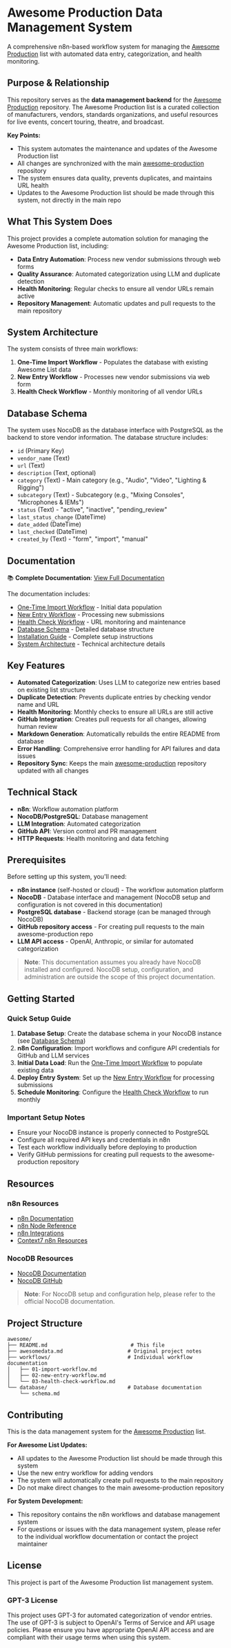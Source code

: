 # Awesome Production Data Management System

A comprehensive n8n-based workflow system for managing the [Awesome Production](https://github.com/Capp3/awesome-production) list with automated data entry, categorization, and health monitoring.

## Purpose & Relationship

This repository serves as the **data management backend** for the [Awesome Production](https://github.com/Capp3/awesome-production) repository. The Awesome Production list is a curated collection of manufacturers, vendors, standards organizations, and useful resources for live events, concert touring, theatre, and broadcast.

**Key Points:**

- This system automates the maintenance and updates of the Awesome Production list
- All changes are synchronized with the main [awesome-production](https://github.com/Capp3/awesome-production) repository
- The system ensures data quality, prevents duplicates, and maintains URL health
- Updates to the Awesome Production list should be made through this system, not directly in the main repo

## What This System Does

This project provides a complete automation solution for managing the Awesome Production list, including:

- **Data Entry Automation**: Process new vendor submissions through web forms
- **Quality Assurance**: Automated categorization using LLM and duplicate detection
- **Health Monitoring**: Regular checks to ensure all vendor URLs remain active
- **Repository Management**: Automatic updates and pull requests to the main repository

## System Architecture

The system consists of three main workflows:

1. **One-Time Import Workflow** - Populates the database with existing Awesome List data
2. **New Entry Workflow** - Processes new vendor submissions via web form
3. **Health Check Workflow** - Monthly monitoring of all vendor URLs

## Database Schema

The system uses NocoDB as the database interface with PostgreSQL as the backend to store vendor information. The database structure includes:

- `id` (Primary Key)
- `vendor_name` (Text)
- `url` (Text)
- `description` (Text, optional)
- `category` (Text) - Main category (e.g., "Audio", "Video", "Lighting & Rigging")
- `subcategory` (Text) - Subcategory (e.g., "Mixing Consoles", "Microphones & IEMs")
- `status` (Text) - "active", "inactive", "pending_review"
- `last_status_change` (DateTime)
- `date_added` (DateTime)
- `last_checked` (DateTime)
- `created_by` (Text) - "form", "import", "manual"

## Documentation

📚 **Complete Documentation**: [View Full Documentation](https://capp3.github.io/n8n-awesome-system/)

The documentation includes:

- [One-Time Import Workflow](workflows/01-import-workflow.md) - Initial data population
- [New Entry Workflow](workflows/02-new-entry-workflow.md) - Processing new submissions
- [Health Check Workflow](workflows/03-health-check-workflow.md) - URL monitoring and maintenance
- [Database Schema](database/schema.md) - Detailed database structure
- [Installation Guide](docs/installation.md) - Complete setup instructions
- [System Architecture](docs/systemPatterns.md) - Technical architecture details

## Key Features

- **Automated Categorization**: Uses LLM to categorize new entries based on existing list structure
- **Duplicate Detection**: Prevents duplicate entries by checking vendor name and URL
- **Health Monitoring**: Monthly checks to ensure all URLs are still active
- **GitHub Integration**: Creates pull requests for all changes, allowing human review
- **Markdown Generation**: Automatically rebuilds the entire README from database
- **Error Handling**: Comprehensive error handling for API failures and data issues
- **Repository Sync**: Keeps the main [awesome-production](https://github.com/Capp3/awesome-production) repository updated with all changes

## Technical Stack

- **n8n**: Workflow automation platform
- **NocoDB/PostgreSQL**: Database management
- **LLM Integration**: Automated categorization
- **GitHub API**: Version control and PR management
- **HTTP Requests**: Health monitoring and data fetching

## Prerequisites

Before setting up this system, you'll need:

- **n8n instance** (self-hosted or cloud) - The workflow automation platform
- **NocoDB** - Database interface and management (NocoDB setup and configuration is not covered in this documentation)
- **PostgreSQL database** - Backend storage (can be managed through NocoDB)
- **GitHub repository access** - For creating pull requests to the main awesome-production repo
- **LLM API access** - OpenAI, Anthropic, or similar for automated categorization

> **Note**: This documentation assumes you already have NocoDB installed and configured. NocoDB setup, configuration, and administration are outside the scope of this project documentation.

## Getting Started

### Quick Setup Guide

1. **Database Setup**: Create the database schema in your NocoDB instance (see [Database Schema](database/schema.md))
2. **n8n Configuration**: Import workflows and configure API credentials for GitHub and LLM services
3. **Initial Data Load**: Run the [One-Time Import Workflow](workflows/01-import-workflow.md) to populate existing data
4. **Deploy Entry System**: Set up the [New Entry Workflow](workflows/02-new-entry-workflow.md) for processing submissions
5. **Schedule Monitoring**: Configure the [Health Check Workflow](workflows/03-health-check-workflow.md) to run monthly

### Important Setup Notes

- Ensure your NocoDB instance is properly connected to PostgreSQL
- Configure all required API keys and credentials in n8n
- Test each workflow individually before deploying to production
- Verify GitHub permissions for creating pull requests to the awesome-production repository

## Resources

### n8n Resources

- [n8n Documentation](https://n8n.io/docs/)
- [n8n Node Reference](https://github.com/n8n-io/n8n/tree/master/packages/nodes-base)
- [n8n Integrations](https://n8n.io/integrations/)
- [Context7 n8n Resources](https://context7.com/?q=n8n)

### NocoDB Resources

- [NocoDB Documentation](https://docs.nocodb.com/)
- [NocoDB GitHub](https://github.com/nocodb/nocodb)

> **Note**: For NocoDB setup and configuration help, please refer to the official NocoDB documentation.

## Project Structure

```
awesome/
├── README.md                           # This file
├── awesomedata.md                     # Original project notes
├── workflows/                         # Individual workflow documentation
│   ├── 01-import-workflow.md
│   ├── 02-new-entry-workflow.md
│   └── 03-health-check-workflow.md
└── database/                          # Database documentation
    └── schema.md
```

## Contributing

This is the data management system for the [Awesome Production](https://github.com/Capp3/awesome-production) list.

**For Awesome List Updates:**

- All updates to the Awesome Production list should be made through this system
- Use the new entry workflow for adding vendors
- The system will automatically create pull requests to the main repository
- Do not make direct changes to the main awesome-production repository

**For System Development:**

- This repository contains the n8n workflows and database management system
- For questions or issues with the data management system, please refer to the individual workflow documentation or contact the project maintainer

## License

This project is part of the Awesome Production list management system.

### GPT-3 License

This project uses GPT-3 for automated categorization of vendor entries. The use of GPT-3 is subject to OpenAI's Terms of Service and API usage policies. Please ensure you have appropriate OpenAI API access and are compliant with their usage terms when using this system.
